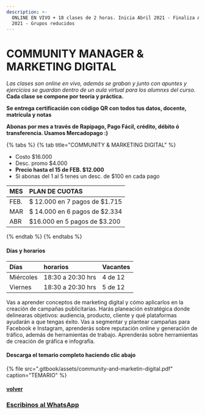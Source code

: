```yaml
---
description: >-
  ONLINE EN VIVO + 18 clases de 2 horas. Inicia Abril 2021 - Finaliza Agosto
  2021 - Grupos reducidos
---
```


# COMMUNITY MANAGER & MARKETING DIGITAL

_Las clases son online en vivo, además se graban y  junto con apuntes y ejercicios se guardan dentro de un aula virtual para los alumnxs del curso._ **Cada clase se compone por teoría y práctica.** 

**Se entrega certificación con código QR con todos tus datos, docente, matrícula y notas**

**Abonas por mes a través de Rapipago, Pago Fácil, crédito, débito ó transferencia. Usamos Mercadopago :\)** 

{% tabs %}
{% tab title="COMMUNITY & MARKETING DIGITAL" %}
* Costo $16.000
* Desc. promo $4.000
* **Precio hasta el 15 de FEB. $12.000**
* Si abonas del 1 al 5 tenes un desc. de $100 en cada pago

| MES | PLAN DE CUOTAS |
| :--- | :--- |
| FEB. | $ 12.000 en 7 pagos de $1.715 |
| MAR | $ 14.000 en 6 pagos de $2.334 |
| ABR | $16.000 en 5 pagos de $3.200 |
{% endtab %}
{% endtabs %}

#### Días y horarios

| Días | horarios | Vacantes |
| :--- | :--- | :--- |
| Miércoles | 18:30 a 20:30 hrs | 4 de 12 |
| Viernes | 18:30 a 20:30 hrs | 5 de 12 |

Vas a aprender conceptos de marketing digital y cómo aplicarlos en la creación de campañas publicitarias. Harás planeación estratégica donde delinearas objetivos: audiencia, producto, cliente y qué plataformas ayudarán a que tengas éxito. Vas a segmentar y plantear campañas para Facebook e Instagram, aprenderás sobre reputación online y generación de tráfico, además de herramientas de trabajo. Aprenderás sobre herramientas de creación de gráfica e infografía.

#### Descarga el temario completo haciendo clic abajo

{% file src=".gitbook/assets/community-and-marketin-digital.pdf" caption="TEMARIO" %}

#### [volver](./)

### [Escribinos al WhatsApp](http://wa.me/5491164622877?text=Me%20interesa%20el%20curso%20de%20Community%20Manager)

